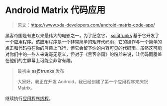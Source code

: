 # Android Matrix 代码应用

> 原文：<https://www.xda-developers.com/android-matrix-code-app/>

黑客帝国是有史以来最伟大的电影之一，为了纪念它， [ssj5trunks](http://forum.xda-developers.com/member.php?u=738641) 基于它开发了一个应用程序。该应用程序是一个非常简单的矩阵代码雨，它的操作与一个简单的点击和代码将在你的屏幕上飞行，但它会留下你的内容可见的代码雨。虽然这可能对你们中的一些人来说毫无意义，但对于《黑客帝国》的粉丝来说，让代码雨覆盖在他们的主屏幕上可能会非常有趣。

> 最初由 **ssj5trunks** 发布
> 
> 大家好，我正在开发 Android，我已经创建了第一个应用程序来庆祝 Matrix。

继续执行[应用程序线程](http://forum.xda-developers.com/showthread.php?t=636966)。
